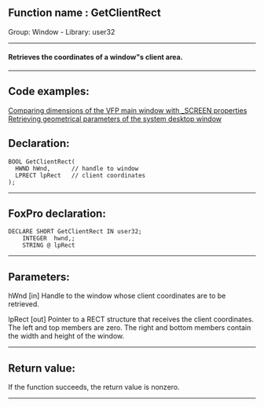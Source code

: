 
## Function name : GetClientRect
Group: Window - Library: user32    
***  


#### Retrieves the coordinates of a window"s client area.
***  


## Code examples:
[Comparing dimensions of the VFP main window with _SCREEN properties](../../samples/sample_078.md)  
[Retrieving geometrical parameters of the system desktop window](../../samples/sample_092.md)  

## Declaration:
```foxpro  
BOOL GetClientRect(
  HWND hWnd,      // handle to window
  LPRECT lpRect   // client coordinates
);  
```  
***  


## FoxPro declaration:
```foxpro  
DECLARE SHORT GetClientRect IN user32;
	INTEGER  hwnd,;
	STRING @ lpRect  
```  
***  


## Parameters:
hWnd 
[in] Handle to the window whose client coordinates are to be retrieved. 

lpRect 
[out] Pointer to a RECT structure that receives the client coordinates. The left and top members are zero. The right and bottom members contain the width and height of the window.  
***  


## Return value:
If the function succeeds, the return value is nonzero.  
***  

